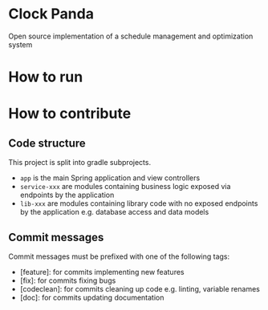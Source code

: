 # Clock Panda
Open source implementation of a schedule management and optimization system

# How to run

# How to contribute
## Code structure
This project is split into gradle subprojects.
- `app` is the main Spring application and view controllers
- `service-xxx` are modules containing business logic exposed via endpoints by the application
- `lib-xxx` are modules containing library code with no exposed endpoints by the application e.g. database access and data models

## Commit messages
Commit messages must be prefixed with one of the following tags:
- [feature]: for commits implementing new features
- [fix]: for commits fixing bugs
- [codeclean]: for commits cleaning up code e.g. linting, variable renames
- [doc]: for commits updating documentation

